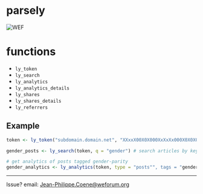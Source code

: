 # parsely

![WEF](https://upload.wikimedia.org/wikipedia/commons/thumb/b/b6/World_Economic_Forum_logo.svg/2000px-World_Economic_Forum_logo.svg.png)

# functions

* `ly_token`
* `ly_search`
* `ly_analytics`
* `ly_analytics_details`
* `ly_shares`
* `ly_shares_details`
* `ly_referrers`

## Example

```R
token <- ly_token("subdomain.domain.net", "XXxxX00X0X000XxXxXx000X0X0X00X")

gender_posts <- ly_search(token, q = "gender") # search articles by keyword

# get analytics of posts tagged gender-parity
gender_analytics <- ly_analytics(token, type = "posts"", tags = "gender-parity")
```
-------------------------------------

Issue? email: <Jean-Philippe.Coene@weforum.org>
